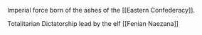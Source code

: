 Imperial force born of the ashes of the [[Eastern Confederacy]].

Totalitarian Dictatorship lead by the elf [[Fenian Naezana]]

